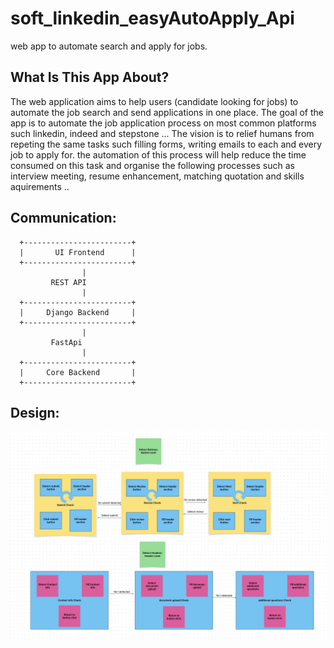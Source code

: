 # soft_linkedin_easyAutoApply_Api
web app to automate search and apply for jobs. 

## What Is This App About?
The web application aims to help users (candidate looking for jobs) to automate the job search and send applications in one place.
The goal of the app is to automate the job application process on most common platforms such linkedin, indeed and stepstone ...
The vision is to relief humans from repeting the same tasks such filling forms, writing emails to each and every job to apply for. the automation of this process will help reduce the time consumed on this task and organise the following processes such as interview meeting, resume enhancement, matching quotation and skills aquirements ..

## Communication:

      +------------------------+
      |       UI Frontend      |
      +------------------------+
                    |
             REST API 
                    |
      +------------------------+
      |     Django Backend     |
      +------------------------+
                    |
             FastApi 
                    |
      +------------------------+
      |     Core Backend       |
      +------------------------+

## Design:

![design](<docs/design.png>)


